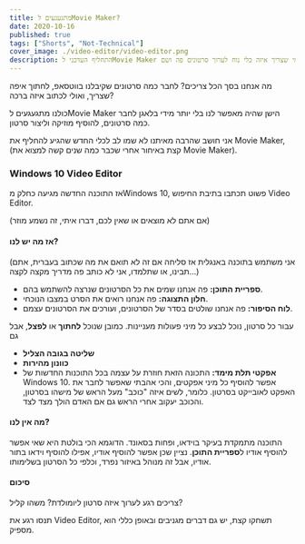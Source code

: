 ```yaml
---
title: מתגעגעים לMovie Maker?
date: 2020-10-16
published: true
tags: ["Shorts", "Not-Technical"]
cover_image: ./video-editor/video-editor.png
description: התחליף העדכני לMovie Maker הישן, למי שצריך איזה כלי נוח לערוך סרטונים פה ושם
---
```


מה אנחנו בסך הכל צריכים? לחבר כמה סרטונים שקיבלנו בווטסאפ, לחתוך איפה שצריך, ואולי לכתוב איזה ברכה?

כולנו מתגעגעים לMovie Maker הישן שהיה מאפשר לנו בלי יותר מידי בלאגן לחבר כמה סרטונים, להוסיף מוזיקה וליצור סרטון.

אני חושב שהרבה מאיתנו לא שמו לב לכלי החדש שהגיע להחליף את Movie Maker, (קצת באיחור אחרי שכבר כמה שנים קשה למצוא את Movie Maker).

### Windows 10 Video Editor

אז התוכנה החדשה מגיעה כחלק מWindows 10, פשוט תכתבו בתיבת החיפוש Video Editor.

(אם אתם לא מוצאים או שאין לכם, דברו איתי, זה נשמע מוזר)

#### אז מה יש לנו?

(אני משתמש בתוכנה באנגלית אז סליחה אם זה לא תואם את מה שכתוב בעברית, אתם תבינו, או שתלמדו, אני לא כותב פה מדריך מקצה לקצה...)

- **ספריית התוכן:** פה אנחנו שמים את כל הסרטונים שנרצה להשתמש בהם.
- **חלון התצוגה:** פה אנחנו רואים את הסרט במצבו הנוכחי.
- **לוח הסיפור:** פה אנחנו שולטים בסדר של הסרטונים, ועורכים את הסרטונים עצמם.

עבור כל סרטון, נוכל לבצע כל מיני פעולות מעניינות. כמובן שנוכל **לחתוך** או **לפצל**, אבל גם

- **שליטה בגובה הצליל**
- **כוונון מהירות**
- **אפקטי תלת מימד:** התכונה הזאת חוזרת על עצמה בכל התוכנות החדשות של Windows 10. אפשר להוסיף כל מיני אפקטים, והכי אהבתי שאפשר לחבר את האפקט לאובייקט בסרטון. כלומר, לשים איזה "כוכב" מעל הראש של מישהו בסרטון, והכוכב יעקוב אחרי הראש גם אם האדם הולך מצד לצד.

#### מה אין לנו?

התוכנה מתמקדת בעיקר בוידאו, ופחות בסאונד. הדוגמא הכי בולטת היא שאי אפשר להוסיף אודיו ל**ספריית התוכן**. נציין שכן אפשר להוסיף אודיו, אפילו להוסיף וידאו בתור אודיו, אבל זה מנוהל באיזור נפרד, וכלפי כל הסרטון בשלימותו.

#### סיכום

צריכים רגע לערוך איזה סרטון ליומולדת? משהו קליל?

תנסו רגע את Video Editor, תשחקו קצת, יש גם דברים מגניבים ובאופן כללי הוא מספיק.

